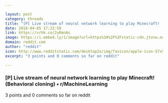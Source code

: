 ```yaml
---

layout: post
category: threads
title: "[P] Live stream of neural network learning to play Minecraft! (Behavioral cloning)"
date: 2018-04-05 17:22:59
link: https://vrhk.co/2uRmnAs
image: https://i.embed.ly/1/image?url=https%3A%2F%2Fstatic-cdn.jtvnw.net%2Fuser-default-pictures%2Fb83b1794-7df9-4878-916c-88c2ad2e4f9f-profile_image-300x300.jpg&key=522baf40bd3911e08d854040d3dc5c07
domain: reddit.com
author: "reddit"
icon: http://www.redditstatic.com/desktop2x/img/favicon/apple-icon-57x57.png
excerpt: "3 points and 0 comments so far on reddit"

---
```


### [P] Live stream of neural network learning to play Minecraft! (Behavioral cloning) • r/MachineLearning

3 points and 0 comments so far on reddit